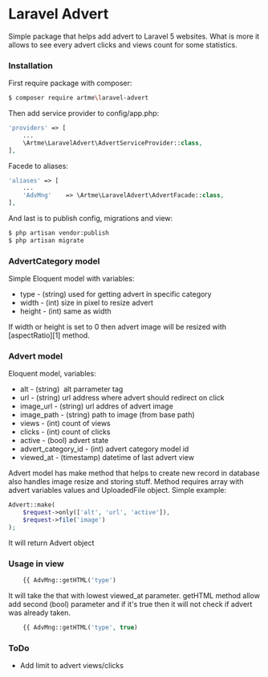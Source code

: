 # Laravel Advert
Simple package that helps add advert to Laravel 5 websites. What is more it allows to see every advert clicks and views count for some statistics.

### Installation
First require package with composer:
```sh
$ composer require artme\laravel-advert
```
Then add service provider to config/app.php:
```php
'providers' => [
    ...
    \Artme\LaravelAdvert\AdvertServiceProvider::class,
],
```
Facede to aliases:
```php
'aliases' => [
    ...
    'AdvMng'    => \Artme\LaravelAdvert\AdvertFacade::class,
],
```
And last is to publish config, migrations and view:
```sh
$ php artisan vendor:publish
$ php artisan migrate
```

### AdvertCategory model
Simple Eloquent model with variables:
  - type - (string) used for getting advert in specific category
  - width - (int) size in pixel to resize advert
  - height - (int) same as width

If width or height is set to 0 then advert image will be resized with [aspectRatio][1] method.

### Advert model
Eloquent model, variables:
  - alt - (string) <img /> alt parrameter tag
  - url - (string) url address where advert should redirect on click
  - image_url - (string) url addres of advert image
  - image_path - (string) path to image (from base path)
  - views - (int) count of views
  - clicks - (int) count of clicks
  - active - (bool) advert state
  - advert_category_id - (int) advert category model id
  - viewed_at - (timestamp) datetime of last advert view

Advert model has make method that helps to create new record in database also handles image resize and storing stuff. Method requires array with advert variables values and UploadedFile object. Simple example:
```php
Advert::make(
    $request->only(['alt', 'url', 'active']), 
    $request->file('image')
);
```

It will return Advert object

### Usage in view
```php
    {{ AdvMng::getHTML('type')
```
It will take the that with lowest viewed_at parameter. getHTML method allow add second (bool) parameter and if it's true then it will not check if advert was already taken.
```php
    {{ AdvMng::getHTML('type', true)
```

### ToDo
  - Add limit to advert views/clicks

[aspertRatio]:http://image.intervention.io/api/resize